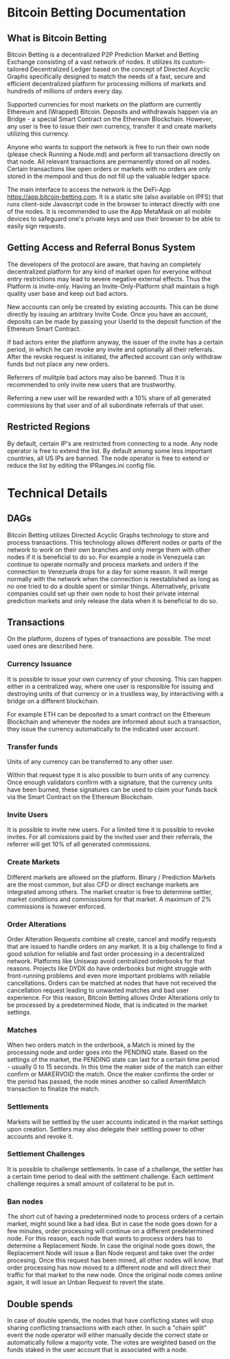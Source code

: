 
# Bitcoin Betting Documentation

## What is Bitcoin Betting

Bitcoin Betting is a  decentralized P2P Prediction Market and Betting Exchange consisting of a vast network of nodes. It utilizes its custom-tailored Decentralized Ledger based on the concept of Directed Acyclic Graphs specifically designed to match the needs of a fast, secure and efficient decentralized platform for processing millions of markets and hundreds of millions of orders every day.  

Supported currencies for most markets on the platform are currently Ethereum and (Wrapped) Bitcoin.  Deposits and withdrawals happen via an Bridge - a special Smart Contract on the Ethereum Blockchain. However, any user is free to issue their own currency, transfer it and create markets utilizing this currency.

Anyone who wants to support the network is free to run their own node (please check Running a Node.md) and perform all transactions directly on that node. All relevant transactions are permanently stored on all nodes. Certain transactions like open orders or markets with no orders are only stored in the mempool and thus do not fill up the valuable ledger space. 

The main interface to access the network is the DeFi-App  https://app.bitcoin-betting.com.  It is a static site (also available on IPFS)  that runs client-side Javascript code in the browser to interact directly with one of the nodes.   It is recommended to use the App MetaMask on all mobile devices to safeguard one's private keys and use their browser to be able to easily sign requests.  


## Getting Access  and Referral Bonus System

The developers of the protocol are aware, that having an completely decentralized platform for any kind of market open for everyone without entry restrictions may lead to severe negative external effects. Thus the Platform is invite-only. Having an Invite-Only-Platform shall maintain a high quality user base and keep out bad actors.  

New accounts can only be created by existing accounts. This can be done directly by issuing an arbitrary Invite Code. Once you have an account, deposits can be made by passing your UserId to the deposit function of the Ethereum Smart Contract.  

If bad actors enter the platform anyway, the issuer of the invite has a certain period, in which he can revoke any invite and optionally all their referrals. After the revoke request is initiated, the affected account can only withdraw funds but not place any new orders. 

Referrers of mulitple bad actors may also be banned. Thus it is recommended to only invite new users that are trustworthy.

Referring a new user will be rewarded with a 10% share of all generated commissions by that user and of all subordinate referrals of that user. 

## Restricted Regions

By default, certain IP's are restricted from connecting to a node. Any node operator is free to extend the list. By default among some less important countries,  all US IPs are banned. The node operator is free to extend or reduce the list by editing the IPRanges.ini config file. 

# Technical Details 

## DAGs

Bitcoin Betting utilizes Directed Acyclic Graphs technology to store and process transactions. This technology allows different nodes or parts of the network to work on their own branches and only merge them with other nodes if it is beneficial to do so.  For example a node in Venezuela can continue to operate normally and process markets and orders 
if the connection to Venezuela drops for a day for some reason. It will merge normally with the network when the connection is reestablished as long as no one tried to do a double spent or similar things. Alternatively, private companies could set up their own node to host their private internal prediction markets and only release the data when it is beneficial to do so.

## Transactions

On the platform, dozens of types of transactions are possible.  The most used ones are described here.

### Currency Issuance

It is possible to issue your own currency of your choosing. This can happen either in a centralized way, where one user is responsible for issuing and destroying units of that currency or in a trustless way, by interactiving with a bridge on a different blockchain. 

For example ETH can be deposited to a smart contract on the Ethereum Blockchain and whenever the nodes are informed about such a transaction, they issue the currency automatically to the indicated user account.  

### Transfer funds

Units of any currency can be transferred to any other user. 

Within that request type it is also possible to burn units of any currency. Once enough validators confirm with a signature, that the currency units have been burned, these signatures  can be used to claim your funds back via the Smart Contract on the Ethereum Blockchain.

### Invite Users

It is possible to invite new users. For a limited time it is possible to revoke invites.  For all comissions paid by the invited user and their referrals, the referrer will get 10% of all generated commissions.

### Create Markets

Different markets are allowed on the platform. Binary / Prediction Markets are the most common, but also CFD or direct exchange markets are integrated among others. The market creator is free to determine settler, market conditions and commisssions for that market. A maximum of 2% commissions is however enforced.

### Order Alterations

Order Alteration Requests combine all create, cancel and modify requests that are issued to handle orders on any market.  It is a big challenge to find a good solution for reliable and fast  order processing in a decentralized network.  Platforms like Uniswap avoid centralized orderbooks for that reasons.  Projects like DYDX do have orderbooks but might struggle with front-running problems and even more important problems with reliable cancellations.  Orders can be matched at nodes that have not received the cancellation request leading to unwanted matches and bad user experience. 
For this reason, Bitcoin Betting allows Order Alterations only to be processed by a predetermined Node, that is indicated in the market settings.  

### Matches

When two orders match in the orderbook, a Match is mined by the processing node and order goes into the PENDING state.  Based on the settings of the market, the PENDING state can last for a certain time period - usually 0 to 15 seconds.  In this time the maker side of the match can either confirm or MAKERVOID the match. Once the maker confirms the order or the period has passed, the node mines another so called AmentMatch transaction to finalize the match. 

### Settlements

Markets will be settled by the user accounts indicated in the market settings upon creation.  Settlers may also delegate their settling power to other accounts and revoke it.

### Settlement Challenges

It is possible to challenge settlements. In case of a challenge, the settler has a certain time period to deal with the settlment challenge. Each settlment challenge requires a small amount of collateral to be put in.

### Ban nodes

The short cut of having a predetermined node to process orders of a certain market, might sound like a bad idea. But in case the node goes down for a few minutes, order processing will continue on a different predetermined node.   For this reason, each node that wants to process orders has to determine a Replacement Node. In case the original node goes down, the Replacement Node will issue a Ban Node request and take over the order procesing. Once this request has been mined, all other nodes will know, that order processing has now moved to a different node and will direct their traffic for that market to the new node.   Once the original node comes online again, it will issue an Unban Request to revert the state.

## Double spends

In case of double spends, the nodes that have conflicting states will stop sharing conflicting transactions with each other. In such a "chain split" event the node operator will either manually decide the correct state or automatically follow a majority vote. The votes are weighted based on the funds staked in the user account that is associated with a node.  

















